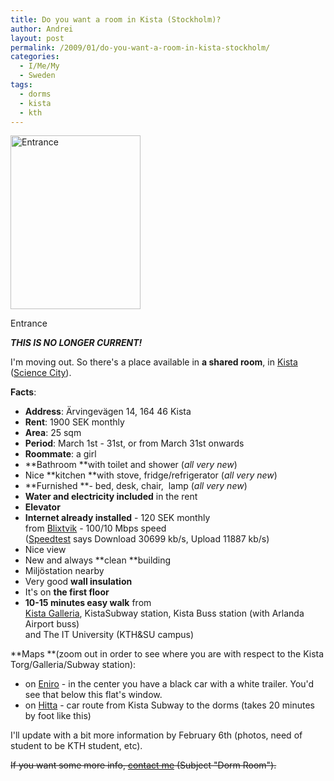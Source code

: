 ```yaml
---
title: Do you want a room in Kista (Stockholm)?
author: Andrei
layout: post
permalink: /2009/01/do-you-want-a-room-in-kista-stockholm/
categories:
  - I/Me/My
  - Sweden
tags:
  - dorms
  - kista
  - kth
---
```

<div class="wp-caption alignright" style="width: 218px">
  <img title="Ärvingevägen 14" src="http://www.kth.se/polopoly_fs/1.25540!figures/%C3%A4rvinge.jpg" alt="Entrance" width="208" height="278" /><p class="wp-caption-text">
    Entrance
  </p>
</div>

***THIS IS NO LONGER CURRENT!***

I'm moving out. So there's a place available in **a shared room**, in [Kista][1] ([Science City][2]).

**Facts**:

*   **Address**: Ärvingevägen 14, 164 46 Kista
*   **Rent**: 1900 SEK monthly
*   **Area**: 25 sqm
*   **Period**: March 1st - 31st, or from March 31st onwards
*   **Roommate**: a girl
*   **Bathroom **with toilet and shower (*all very new*)
*   Nice **kitchen **with stove, fridge/refrigerator (*all very new*)
*   **Furnished **- bed, desk, chair,  lamp (*all very new*)
*   **Water and electricity included** in the rent
*   **Elevator**
*   **Internet already installed** - 120 SEK monthly  
    from [Blixtvik][3] - 100/10 Mbps speed  
    ([Speedtest][4] says Download 30699 kb/s, Upload 11887 kb/s)
*   Nice view
*   New and always **clean **building
*   Miljöstation nearby
*   Very good **wall insulation**
*   It's on **the first floor**
*   **10-15 minutes easy walk** from  
    [Kista Galleria][5], KistaSubway station, Kista Buss station (with Arlanda Airport buss)  
    and The IT University (KTH&SU campus)

**Maps **(zoom out in order to see where you are with respect to the Kista Torg/Galleria/Subway station):

*   on [Eniro][6] - in the center you have a black car with a white trailer. You'd see that below this flat's window.
*   on [Hitta][7] - car route from Kista Subway to the dorms (takes 20 minutes by foot like this)

I'll update with a bit more information by February 6th (photos, need of student to be KTH student, etc).

<span style="text-decoration: line-through;">If you want some more info, </span>[<span style="text-decoration: line-through;">contact me</span>][8]<span style="text-decoration: line-through;"> (Subject "Dorm Room").</span>

 [1]: http://maps.google.com/maps?f=q&source=s_q&hl=en&geocode=&q=Kista,+Stockholm,+Sweden&sll=59.348488,18.071764&sspn=0.020872,0.077248&g=Kungliga+Tekniska+H%C3%B6gskolan,+Sweden&ie=UTF8&ll=59.403511,17.944365&spn=0.020839,0.077248&t=h&z=14&iwloc=addr
 [2]: http://www.kista.com/adimo4/Site/kista/web/default.aspx?p=1344&l=en&t=h401
 [3]: http://www.blitxvik.se
 [4]: http://www.speedtest.net/
 [5]: http://www.google.se/url?sa=t&source=web&ct=res&cd=2&url=http%3A%2F%2Fwww.kistagalleria.se%2F&ei=6b-BSZrlG4P60AXCydxS&usg=AFQjCNGHVtpgJFLe-P7UH3skBSSNiqlo9g&sig2=Ok52NAH4fVH077TppGs9lA
 [6]: http://kartor.eniro.se/query?what=map_adr&geo_area=kista&mapstate=6;17.941287994384766;59.40370178222656&mapcomp=;;;Kista;;;16442;KISTA;;;;;17.941287994384766;59.40370178222656;;;;STOCKHOLM;maps_place.2811605.21;0#
 [7]: http://www.hitta.se/Route.aspx?origin=Kista%20Galleria%20KISTA&destination=%C4rvingev.%2014%20KISTA#6588895;1621375;Kista%20Tunnelbanestation;;Stockholm;|6588165;1621418;%C3%84rvingev%C3%A4gen;14;;KISTA
 [8]: http://blog.andreineculau.com/contact/